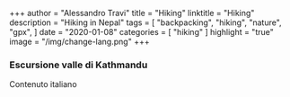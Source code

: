 +++
author = "Alessandro Travi"
title = "Hiking"
linktitle = "Hiking"
description = "Hiking in Nepal"
tags = [
    "backpacking",
    "hiking",
    "nature",
    "gpx",
]
date = "2020-01-08"
categories = [
    "hiking"
]
highlight = "true"
image = "/img/change-lang.png"
+++


### **Escursione valle di Kathmandu**

Contenuto italiano
